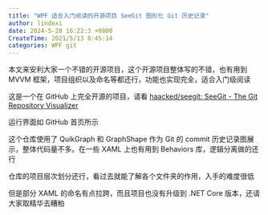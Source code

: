 ```yaml
---
title: "WPF 适合入门阅读的开源项目 SeeGit 图形化 Git 历史记录"
author: lindexi
date: 2024-5-20 16:22:3 +0800
CreateTime: 2021/5/13 8:45:14
categories: WPF git
---
```


本文来安利大家一个不错的开源项目，这个开源项目整体写的不错，也有用到 MVVM 框架，项目组织以及命名等都还行，功能也实现完全，适合入门级阅读

<!--more-->


<!-- CreateTime:2021/5/13 8:45:14 -->

<!-- 发布 -->

这是一个在 GitHub 上完全开源的项目，请看 [haacked/seegit: SeeGit - The Git Repository Visualizer](https://github.com/haacked/seegit)

运行界面如 GitHub 首页所示

这个仓库使用了 QuikGraph 和 GraphShape 作为 Git 的 commit 历史记录图展示，整体代码量不多。在一些 XAML 上也有用到 Behaviors 库，逻辑分离做的还行

仓库的项目层次划分还行，看过去就能了解各个文件夹的作用，入手的难度很低

但是部分 XAML 的命名有点拉跨，而且项目也没有升级到 .NET Core 版本，还请大家取精华去糟粕


